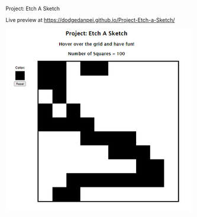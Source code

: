 Project: Etch A Sketch

Live preview at https://dodgedanpei.github.io/Project-Etch-a-Sketch/

![Screenshot](https://github.com/dodgedanpei/Project-Etch-a-Sketch/blob/main/screenshot.PNG)
